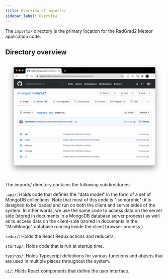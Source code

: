 ```yaml
---
title: Overview of imports/
sidebar_label: Overview
---
```


The `imports/` directory is the primary location for the RadGrad2 Meteor application code.

## Directory overview

<img src="/img/design/radgrad2/imports.png" />

The imports/ directory contains the following subdirectories:

`.api/`: Holds code that defines the "data model" in the form of a set of MongoDB collections. Note that most of this code is "isomorphic": it is designed to be loaded and run on both the client and server sides of the system. In other words, we use the same code to access data on the server side (stored in documents in a MongoDB database server process) as well as to access data on the client-side (stored in documents in the "MiniMongo" database running inside the client browser process.)

`redux/`: Holds the React Redux actions and reducers.

`startup/`: Holds code that is run at startup time.

`typings/`: Holds Typescript definitions for various functions and objects that are used in multiple places throughout the system.

`ui/`: Holds React components that define the user interface.

